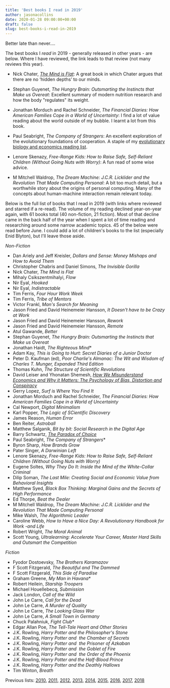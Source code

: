 ```yaml
---
title: 'Best books I read in 2019'
author: jasonacollins
date: 2020-01-28 09:00:00+00:00
draft: false
slug: best-books-i-read-in-2019
---
```

Better late than never....

The best books I <em>read</em> in 2019 - generally released in other years - are below. Where I have reviewed, the link leads to that review (not many reviews this year).

- Nick Chater, [_The Mind is Flat_](https://www.jasoncollins.blog/nick-chaters-the-mind-is-flat-the-illusion-of-mental-depth-and-the-improvised-mind/): A great book in which Chater argues that there are no ‘hidden depths’ to our minds.

- Stephan Guyenet, _The Hungry Brain: Outsmarting the Instincts that Make us Overeat_: Excellent summary of modern nutrition research and how the body "regulates" its weight.

- Jonathan Morduch and Rachel Schneider, _The Financial Diaries: How American Families Cope in a World of Uncertainty_: I find a lot of value reading about the world outside of my bubble. I learnt a lot from this book.

- Paul Seabright, _The Company of Strangers_: An excellent exploration of the evolutionary foundations of cooperation. A staple of my [evolutionary biology and economics reading list](https://www.jasoncollins.blog/economics-and-evolutionary-biology-reading-list/).

- Lenore Skenazy, _Free-Range Kids: How to Raise Safe, Self-Reliant Children (Without Going Nuts with Worry)_: A fun read of some wise advice.

- M Mitchell Waldrop, _The Dream Machine: J.C.R. Licklider and the Revolution That Made Computing Personal_: A bit too much detail, but a worthwhile story about the origins of personal computing. Many of the concepts about human-machine interaction remain relevant today.

Below is the full list of books that I read in 2019 (with links where reviewed and starred if a re-read). The volume of my reading declined year-on-year again, with 61 books total (40 non-fiction, 21 fiction). Most of that decline came in the back half of the year when I spent a lot of time reading and researching around some narrow academic topics. 45 of the below were read before June. I could add a lot of children's books to the list (especially Enid Blyton), but I'll leave those aside.

*Non-Fiction*

- Dan Ariely and Jeff Kreisler, _Dollars and Sense: Money Mishaps and How to Avoid Them_
- Christopher Chabris and Daniel Simons, _The Invisible Gorilla_
- Nick Chater, _The Mind is Flat_
- Mihaly Csikszentmihalyi, _Flow_
- Nir Eyal, _Hooked_
- Nir Eyal, _Indistractable_
- Tim Ferris, _Four Hour Work Week_
- Tim Ferris, _Tribe of Mentors_
- Victor Frankl, _Man's Search for Meaning_
- Jason Fried and David Heinemeier Hansson, _It Doesn't have to be Crazy at Work_
- Jason Fried and David Heinemeier Hansson, _Rework_
- Jason Fried and David Heinemeier Hansson, _Remote_
- Atul Gawande, _Better_
- Stephan Guyenet, _The Hungry Brain: Outsmarting the Instincts that Make us Overeat_
- Jonathan Haidt, _The Righteous Mind_\*
- Adam Kay, _This is Going to Hurt: Secret Diaries of a Junior Doctor_
- Peter D. Kaufman (ed), _Poor Charlie's Almanac: The Wit and Wisdom of Charles T. Munger, Expanded Third Edition_
- Thomas Kuhn, _The Structure of Scientific Revolutions_
- David Leiser and Yhonatan Shemesh, [_How We Misunderstand Economics and Why it Matters: The Psychology of Bias, Distortion and Conspiracy_](https://www.jasoncollins.blog/david-leiser-and-yhonatan-shemeshs-how-we-misunderstand-economics-and-why-it-matters-the-psychology-of-bias-distortion-and-conspiracy/)
- Gerry Lopez, _Surf is Where You Find It_
- Jonathan Morduch and Rachel Schneider, _The Financial Diaries: How American Families Cope in a World of Uncertainty_
- Cal Newport, _Digital Minimalism_
- Karl Popper, _The Logic of SCientific Discovery_
- James Reason, _Human Error_
- Ben Reiter, _Astroball_
- Matthew Salganik, _Bit by bit: Social Research in the Digital Age_
- Barry Schwartz, [_The Paradox of Choice_](https://www.jasoncollins.blog/barry-schwartzs-the-paradox-of-choice-why-more-is-less/)
- Paul Seabright, _The Company of Strangers_*
- Byron Sharp, _How Brands Grow_
- Pater Singer, _A Darwinian Left_
- Lenore Skenazy, _Free-Range Kids: How to Raise Safe, Self-Reliant Children (Without Going Nuts with Worry)_
- Eugene Soltes, _Why They Do It: Inside the Mind of the White-Collar Criminal_
- Dilip Soman, _The Last Mile: Creating Social and Economic Value from Behavioral Insights_
- Matthew Syed, _Black Box Thinking: Marginal Gains and the Secrets of High Performance_
- Ed Thorpe, _Beat the Dealer_
- M Mitchell Waldrop, _The Dream Machine: J.C.R. Licklider and the Revolution That Made Computing Personal_
- Mike Walsh, _The Algorithmic Leader_
- Caroline Webb, _How to Have a Nice Day: A Revolutionary Handbook for Work -and Life_
- Robert Wright, _The Moral Animal_
- Scott Young, _Ultralearning: Accelerate Your Career, Master Hard Skills and Outsmart the Competition_

*Fiction*

- Fyodor Dostoevsky, _The Brothers Karamazov_
- F Scott Fitzgerald, _The Beautiful and The Dammed_
- F Scott Fitzgerald, _This Side of Paradise_
- Graham Greene, _My Man in Havana_\*
- Robert Heilein, _Starship Troopers_
- Michael Houellebecq, _Submission_
- Jack London, _Call of the Wild_
- John Le Carre, _Call for the Dead_
- John Le Carre, _A Murder of Quality_
- John Le Carre, _The Looking Glass War_
- John Le Carre, _A Small Town in Germany_
- Chuck Palahniuk, _Fight Club_*
- Edgar Allan Poe, _The Tell-Tale Heart and Other Stories_
- J.K. Rowling, _Harry Potter and the Philosopher's Stone_
- J.K. Rowling, _Harry Potter and  the Chamber of Secrets_
- J.K. Rowling, _Harry Potter and  the Prisoner of Azkaban_
- J.K. Rowling, _Harry Potter and  the Goblet of Fire_
- J.K. Rowling, _Harry Potter and  the Order of the Phoenix_
- J.K. Rowling, _Harry Potter and the Half-Blood Prince_
- J.K. Rowling, _Harry Potter and the Deathly Hallows_
- Tim Winton, _Breath_

Previous lists: [2010](https://www.jasoncollins.blog/top-10-books-in-2010/), [2011](https://www.jasoncollins.blog/best-books-i-read-in-2011/), [2012](https://www.jasoncollins.blog/the-best-books-i-read-in-2012/), [2013](https://www.jasoncollins.blog/best-books-i-read-in-2013/), [2014](https://www.jasoncollins.blog/best-books-i-read-in-2014/), [2015](https://www.jasoncollins.blog/best-books-i-read-in-2015/), [2016](https://www.jasoncollins.blog/best-books-i-read-in-2016/), [2017](https://www.jasoncollins.blog/best-books-i-read-in-2017/), [2018](https://www.jasoncollins.blog/books-i-read-in-2018/)
